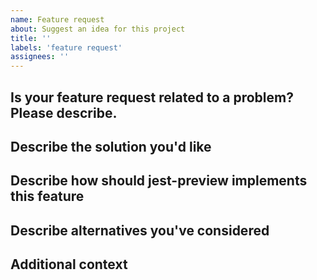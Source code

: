 ```yaml
---
name: Feature request
about: Suggest an idea for this project
title: ''
labels: 'feature request'
assignees: ''
---
```


<!--
  Thank you for spending your time suggesting a feature that Jest Preview may needs. Please help to fill in as much as possible for us to have a better context. We welcome you open a PR for your own initiatives as well.
  If you want to work on this feature but you don't know where to start. Just open the issue then add a comment that you want to work on this. We will guide you on how to start to contribute.
-->

## Is your feature request related to a problem? Please describe.

<!-- A clear and concise description of what the problem is. Ex. I'm always frustrated when [...] -->

## Describe the solution you'd like

<!-- A clear and concise description of what you want to happen. -->

## Describe how should jest-preview implements this feature

<!-- Do you have any idea how to implement this feature? Please describe the idea or strategy to tackle this problem. -->

## Describe alternatives you've considered

<!-- A clear and concise description of any alternative solutions or features you've considered. -->

## Additional context

<!-- Add any other context or screenshots about the feature request here. -->

<!--
  Last but not least, if we merged a PR to resolve your issue, we would love to credit you by adding you to contributors (https://github.com/KotonoSora/date-utils/blob/master/CONTRIBUTING.md).
  Usually, we will remember to do that. But sometimes, we forget. Simply ask us to do that if the corresponding PR get merged after 2 days and we still don't have you in the contributors list.
-->